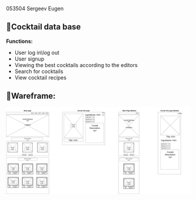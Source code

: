 053504 Sergeev Eugen
## 🔻**Cocktail data base**

**Functions:**
* User log in\log out
* User signup
* Viewing the best cocktails according to the editors
* Search for cocktails
* View cocktail recipes


## 🔻**Wareframe:**


![Image alt](https://github.com/evilgeniy/mdkursa4/blob/main/Wireframe.png)


